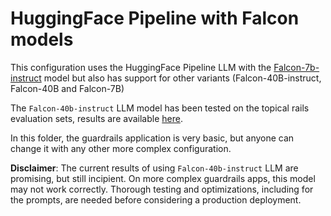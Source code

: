 # HuggingFace Pipeline with Falcon models

This configuration uses the HuggingFace Pipeline LLM with the [Falcon-7b-instruct](https://huggingface.co/tiiuae/falcon-7b-instruct) model but also has support for other variants (Falcon-40B-instruct, Falcon-40B and Falcon-7B)

The `Falcon-40b-instruct` LLM model has been tested on the topical rails evaluation sets, results are available [here](../../../nemoguardrails/eval/README.md).

In this folder, the guardrails application is very basic, but anyone can change it with any other more complex configuration.

**Disclaimer**: The current results of using `Falcon-40b-instruct` LLM are promising, but still incipient.
On more complex guardrails apps, this model may not work correctly. Thorough testing and optimizations, including for the prompts, are needed before considering a production deployment.
